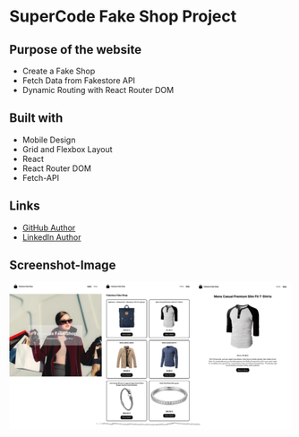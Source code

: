 # SuperCode Fake Shop Project

## Purpose of the website

- Create a Fake Shop
- Fetch Data from Fakestore API
- Dynamic Routing with React Router DOM

## Built with

- Mobile Design
- Grid and Flexbox Layout
- React
- React Router DOM
- Fetch-API

## Links

<!-- - [See live site here](https://thomaserdmenger.github.io/superCode-Fake-Store-React-Router-DOM) -->
<!-- - [GitHub Repository](https://github.com/thomaserdmenger/superCode-Fake-Store-React-Router-DOM) -->

- [GitHub Author](https://github.com/thomaserdmenger)
- [LinkedIn Author](https://www.linkedin.com/in/thomaserdmenger/)

## Screenshot-Image

![](/images/screenshot.png)
